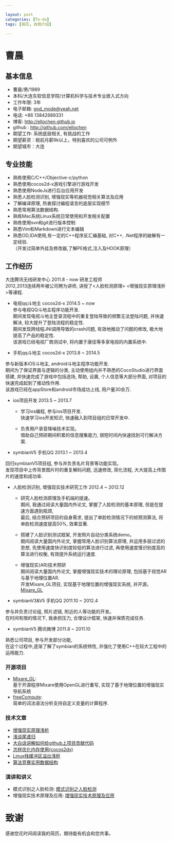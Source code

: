 ```yaml
---

layout: post
categories: [To-do]
tags: [简历, 自我介绍]

---
```


曹晨  
===============
## 基本信息

* 曹晨/男/1989  
* 本科/大连东软信息学院/计算机科学与技术专业嵌入式方向  
* 工作年限: 3年  
* 电子邮箱: <god_mode@yeah.net>  
* 电话: +86 13842689331  
* 博客: <http://ellochen.github.io>  
* github : <http://github.com/ellochen>  
* 期望工作: 系统底层相关, 有挑战的工作
* 期望薪资：税前月薪9k以上，特别喜欢的公司可例外  
* 期望城市：大连  

## 专业技能

* 熟练使用C/C++/Objective-c/python  
* 熟悉使用cocos2d-x游戏引擎进行游戏开发  
* 熟悉使用NodeJs进行后台应用开发  
* 熟悉人脸检测识别, 增强现实等机器视觉相关算法及应用  
* 了解编译原理, 热衷探讨编程语言的底层实现细节  
* 熟悉常用算法数据结构.  
* 熟练Mac系统Linux系统日常使用和开发相关配置  
* 熟练使用svn和git进行版本控制  
* 熟悉Vim和Markdown进行文本编辑  
* 熟悉OD,IDA使用,有一定的C++程序反汇编基础, 对C++, .Net程序的破解有一定经验.  
（开发过简单外挂及修改器,了解PE格式,注入及HOOK原理）  

## 工作经历  

大连腾讯无线研发中心  2011.8 - now 研发工程师  
2012,2013连续两年被公司聘为讲师, 讲授了<人脸检测原理> <增强现实原理浅析>等课程.  

* 电视qq斗地主 cocos2d-x 2014.5 ~ now  
参与电视QQ斗地主程序功能开发.   
期间发现电视斗地主登录流程中的重复登陆导致的频繁无法登陆问题, 并快速解决, 较大提升了登陆流程的稳定性.  
期间发现跨线程JNI调用导致的crash问题, 有效地推动了问题的修改, 极大地提高了产品的稳定性.  
该游戏已经电视厂商测试中, 将内置于康佳等多家电视的内置系统中.  

* 手机qq斗地主 cocos2d-x 2013.8 ~ 2014.5  

参与新版本iOS斗地主, android斗地主程序功能开发.  
期间为了保证界面与逻辑的分类, 主动使用组内并不熟悉的CocoStudio进行界面搭建, 
并快速完成了游戏中包括选场, 帮助, 设置, 个人信息等大部分界面, 对项目的快速完成起到了推动性作用.  
该游戏已经在appStore和android市场成功上线, 用户量30余万.  

* ios项目开发 2013.5 ~ 2013.7  

  - 学习ios编程, 参与ios项目开发.  
  快速学习ios开发知识, 快速融入到项目组的日常开发中.  

  - 负责用户录音降噪技术实现。  
  借助自己预研期间积累的信息搜集能力, 很短时间内快速找到可行解决方案.  
  
* symbianV5 手机QQ 2013.1 ~ 2013.4  

回归symbianV5项目组, 参与并负责名片背景等功能实现。  
发现项目中上传背景图片时的重复解码问题, 迅速修改, 简化流程, 大大提高上传图片的速度和成功率.  

* 人脸检测识别, 增强现实技术研究工作  2012.4 ~ 2012.12  

  - 研究人脸检测原理及手机端的提速。  
  期间, 我通过阅读大量国内外论文, 掌握了人脸检测的基本原理, 但是在提速方面遇到瓶颈,  
  最后, 结合预研项目的自身需求, 提出了单脸检测情况下的帧预测算法, 将单脸检测速度提高50%, 效果显著.  
  
  - 搭建了人脸识别测试框架, 开发照片自动分类系统demo。  
  期间阅读大量国内外论文, 掌握常用人脸识别算法原理, 并运用多层过滤的思想, 
  先使用速度快识别度较低的算法进行过滤, 再使用速度慢识别度高的算法进行权衡, 有效提升系统运行速度.  
  
  - 增强现实(AR)技术预研  
  期间阅读大量国内外论文, 掌握增强现实技术的理论原理, 包括基于视觉AR与基于地理位置AR.  
  开发Mixare_GL项目, 实现基于地理位置的增强现实系统, 并开源。[Mixare_GL](https://github.com/ellochen/Mixare_GL)

* symbianV3&V5 手机QQ 2011.10 ~ 2012.4  

参与并负责讨论组, 照片滤镜, 附近的人等功能的开发。  
在时间有限的情况下, 我承担压力, 合理设计框架, 快速并保质完成任务.  

* symbianV5 腾讯微博  2011.8 ~ 2011.10  

熟悉公司项目, 参与开发部分功能,  
在这个过程中,逐渐了解了symbian的系统特性, 并强化了使用C++在较大工程中的运用能力.  

### 开源项目
 
 - [Mixare_GL](https://github.com/ellochen/Mixare_GL):  
   基于开源程序Mixare使用OpenGL进行重写, 实现了基于地理位置的增强现实导航系统  
 - [freeCompute](https://github.com/ellochen/freeCompute):  
   简单的词法语法分析支持自定义变量的计算程序.  

### 技术文章

- [增强现实原理浅析](http://ellochen.github.io/2012/12/增强现实原理浅析/)  
- [浅谈尾递归](http://ellochen.github.io/2013/02/浅谈尾递归/)  
- [大白话讲解如何给github上项目贡献代码](http://ellochen.github.io/2013/03/大白话讲解如何给github上项目贡献代码/)  
- [怎样优化内存使用(cocos2dx)](http://t.cn/Rhikzdj)  
- [Linux栈缓冲区溢出浅析](http://ellochen.github.io/2014/01/Linux栈缓冲区溢出浅析/)  
- [算法竞赛实用数据结构](http://ellochen.github.io/2014/01/算法竞赛实用数据结构/)  

### 演讲和讲义

- 模式识别之人脸检测: [模式识别之人脸检测](http://t.cn/RhiFAHJ)  
- 增强现实技术原理及应用: [增强现实技术原理及应用](http://t.cn/RhiF7op)   

# 致谢
感谢您花时间阅读我的简历，期待能有机会和您共事。
